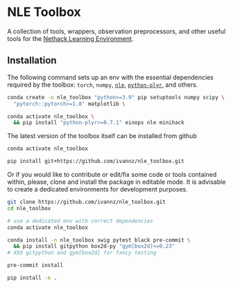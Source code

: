 # NLE Toolbox

A collection of tools, wrappers, observation preprocessors, and other useful
tools for the [Nethack Learning Environment](https://github.com/facebookresearch/nle.git).

## Installation

The following command sets up an env with the essential dependencies required by the toolbox: `torch`, `numpy`, [`nle`](https://github.com/facebookresearch/nle.git), [`python-plyr`](https://github.com/ivannz/plyr.git), and others.

```bash
conda create -n nle_toolbox "python>=3.9" pip setuptools numpy scipy \
  "pytorch::pytorch>=1.8" matplotlib \

conda activate nle_toolbox \
  && pip install "python-plyr>=0.7.1" einops nle minihack
```

The latest version of the toolbox itself can be installed from github

```bash
conda activate nle_toolbox

pip install git+https://github.com/ivannz/nle_toolbox.git
```

Or if you would like to contribute or edit/fix some code or tools contained within, please, clone and install the package in editable mode. It is advisable to create a dedicated environments for development purposes.

```bash
git clone https://github.com/ivannz/nle_toolbox.git
cd nle_toolbox

# use a dedicated env with correct dependencies
conda activate nle_toolbox

conda install -n nle_toolbox swig pytest black pre-commit \
  && pip install gitpython box2d-py "gym[box2d]<=0.23"
# XXX gitpython and gym[box2d] for fancy testing

pre-commit install

pip install -e .
```
